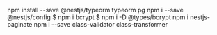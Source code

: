npm install --save @nestjs/typeorm typeorm pg
npm i --save @nestjs/config
$ npm i bcrypt
$ npm i -D @types/bcrypt
npm i nestjs-paginate
npm i --save class-validator class-transformer